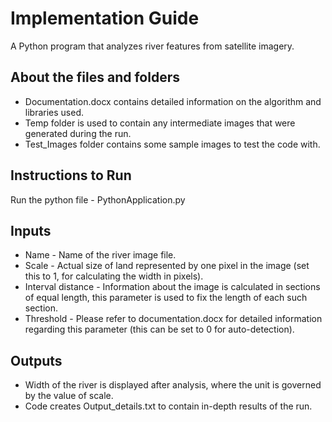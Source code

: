 # Implementation Guide
A Python program that analyzes river features from satellite imagery.


## About the files and folders
- Documentation.docx contains detailed information on the algorithm and libraries used.
- Temp folder is used to contain any intermediate images that were generated during the run.
- Test_Images folder contains some sample images to test the code with.

## Instructions to Run
Run the python file - PythonApplication.py

## Inputs
- Name - Name of the river image file.
- Scale - Actual size of land represented by one pixel in the image (set this to 1, for calculating the width in pixels).
- Interval distance - Information about the image is calculated in sections of equal length, this parameter is used to fix the length of each such section.
- Threshold - Please refer to documentation.docx for detailed information regarding this parameter (this can be set to 0 for auto-detection).

## Outputs
- Width of the river is displayed after analysis, where the unit is governed by the value of scale.
- Code creates Output_details.txt to contain in-depth results of the run.
